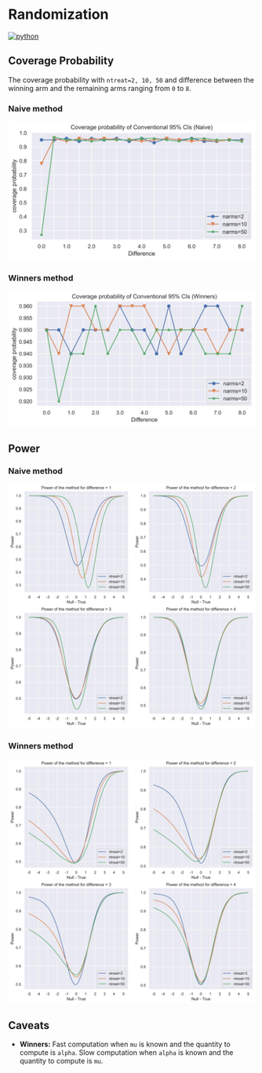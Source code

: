 # Randomization
<p>
    <a href="https://www.python.org/">
    <img src="https://img.shields.io/badge/python-v3-brightgreen.svg" alt="python"></a> &nbsp;
</p>

## Coverage Probability
The coverage probability with `ntreat=2, 10, 50` and difference between the winning arm and the remaining arms ranging from `0` to `8`.

### Naive method
![alt text](./__resources__/naive_coverage.jpg?raw=true "Title")

### Winners method
![alt text](./__resources__/winners_coverage.jpg?raw=true "Title")


## Power
### Naive method
![alt text](./__resources__/naive_pow.jpg?raw=true "Title")

### Winners method
![alt text](./__resources__/winners_pow.jpg?raw=true "Title")

## Caveats
- **Winners:** Fast computation when `mu` is known and the quantity to compute is `alpha`. Slow computation when `alpha` is known and the quantity to compute is `mu`.
